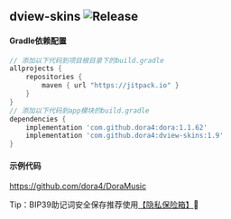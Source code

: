 dview-skins
![Release](https://jitpack.io/v/dora4/dview-skins.svg)
--------------------------------

#### Gradle依赖配置

```groovy
// 添加以下代码到项目根目录下的build.gradle
allprojects {
    repositories {
        maven { url "https://jitpack.io" }
    }
}
// 添加以下代码到app模块的build.gradle
dependencies {
    implementation 'com.github.dora4:dora:1.1.62'
    implementation 'com.github.dora4:dview-skins:1.9'
}
```

#### 示例代码
https://github.com/dora4/DoraMusic


Tip：BIP39助记词安全保存推荐使用[【隐私保险箱】](https://dorachat.oss-cn-hongkong.aliyuncs.com/Dora_Box_1.11.apk)🎉
